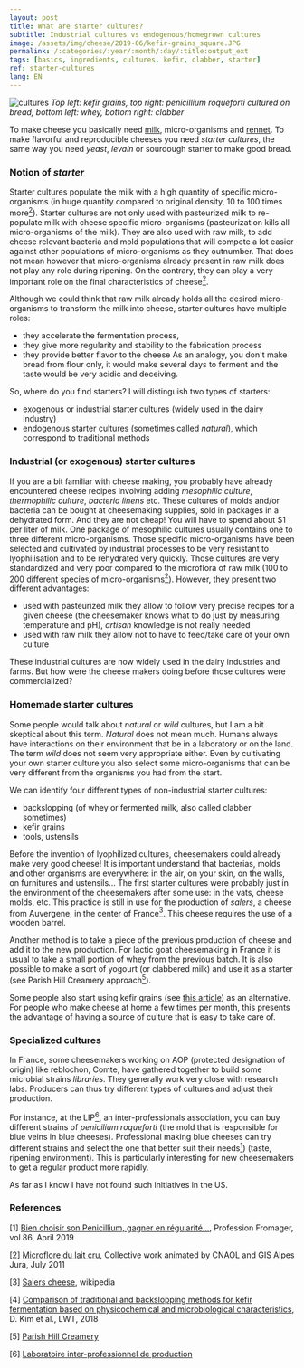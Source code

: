 ```yaml
---
layout: post
title: What are starter cultures?
subtitle: Industrial cultures vs endogenous/homegrown cultures
image: /assets/img/cheese/2019-06/kefir-grains_square.JPG
permalink: /:categories/:year/:month/:day/:title:output_ext
tags: [basics, ingredients, cultures, kefir, clabber, starter]
ref: starter-cultures
lang: EN
---
```


![cultures]({{site.baseurl}}/assets/img/cheese/2019-06/cultures_kefir-whey-penroqueforti-clabber.jpg)
*Top left: kefir grains, top right: penicillium roqueforti cultured on bread, bottom left: whey, bottom right: clabber*

<!--excerpt.start-->
To make cheese you basically need [milk]({{site.baseurl}}/2019/03/02/raw-milk.html), micro-organisms and [rennet]({{site.baseurl}}/basics.html).
To make flavorful and reproducible cheeses you need *starter cultures*, the same way you need *yeast*, *levain* or sourdough starter to make good bread.
<!--excerpt.end-->

### Notion of *starter*

Starter cultures populate the milk with a high quantity of specific micro-organisms (in huge quantity compared to original density, 10 to 100 times more[<sup>2</sup>](#2)).
Starter cultures are not only used with pasteurized milk to re-populate milk with cheese specific micro-organisms (pasteurization kills all micro-organisms of the milk).
They are also used with raw milk, to add cheese relevant bacteria and mold populations that will compete a lot easier against other populations of micro-organisms as they outnumber.
That does not mean however that micro-organisms already present in raw milk does not play any role during ripening. 
On the contrary, they can play a very important role on the final characteristics of cheese[<sup>2</sup>](#2).

Although we could think that raw milk already holds all the desired micro-organisms to transform the milk into cheese, starter cultures have multiple roles:
- they accelerate the fermentation process,
- they give more regularity and stability to the fabrication process
- they provide better flavor to the cheese 
As an analogy, you don't make bread from flour only, it would make several days to ferment and the taste would be very acidic and deceiving.

So, where do you find starters? 
I will distinguish two types of starters:
- exogenous or industrial starter cultures (widely used in the dairy industry)
- endogenous starter cultures (sometimes called *natural*), which correspond to traditional methods

### Industrial (or exogenous) starter cultures

If you are a bit familiar with cheese making, you probably have already encountered cheese recipes involving adding *mesophilic culture*, 
*thermophilic culture*, *bacteria linens* etc.
These cultures of molds and/or bacteria can be bought at cheesemaking supplies, sold in packages in a dehydrated form.
And they are not cheap! You will have to spend about $1 per liter of milk.
One package of mesophilic cultures usually contains one to three different micro-organisms. 
Those specific micro-organisms have been selected and cultivated by industrial processes to be very resistant to lyophilisation 
and to be rehydrated very quickly.
Those cultures are very standardized and very poor compared to the microflora of raw milk (100 to 200 different species of micro-organisms[<sup>2</sup>](#2)).
However, they present two different advantages:
- used with pasteurized milk they allow to follow very precise recipes for a given cheese (the cheesemaker knows what to do just by measuring temperature and pH), 
*artisan* knowledge is not really needed
- used with raw milk they allow not to have to feed/take care of your own culture

These industrial cultures are now widely used in the dairy industries and farms. 
But how were the cheese makers doing before those cultures were commercialized?

### Homemade starter cultures

Some people would talk about *natural* or *wild* cultures, but I am a bit skeptical about this term. *Natural* does not mean much. 
Humans always have interactions on their environment that be in a laboratory or on the land.
The term *wild* does not seem very appropriate either. 
Even by cultivating your own starter culture you also select some micro-organisms that can be very different from the organisms you had from the start.

We can identify four different types of non-industrial starter cultures:
- backslopping (of whey or fermented milk, also called clabber sometimes)
- kefir grains
- tools, ustensils

Before the invention of lyophilized cultures, cheesemakers could already make very good cheese!
It is important understand that bacterias, molds and other organisms are everywhere: in the air, on your skin, on the walls, on furnitures and ustensils...
The first starter cultures were probably just in the environment of the cheesemakers after some use: in the vats, cheese molds, etc.
This practice is still in use for the production of *salers*, a cheese from Auvergene, in the center of France[<sup>3</sup>](#3). 
This cheese requires the use of a wooden barrel.

Another method is to take a piece of the previous production of cheese and add it to the new production.
For lactic goat cheesemaking in France it is usual to take a small portion of whey from the previous batch. 
It is also possible to make a sort of yogourt (or clabbered milk) and use it as a starter (see Parish Hill Creamery approach[<sup>5</sup>](#5)).

Some people also start using kefir grains (see [this article]({{site.baseurl}}/2019/03/04/starter-kit.html)) as an alternative. 
For people who make cheese at home a few times per month, this presents the advantage of having a source of culture that is easy to take care of.


### Specialized cultures

In France, some cheesemakers working on AOP (protected designation of origin) like reblochon, Comte, have gathered together to build some microbial strains *libraries*.
They generally work very close with research labs. Producers can thus try different types of cultures and adjust their production.

For instance, at the LIP[<sup>6</sup>](#6), an inter-professionals association, you can buy different strains of *penicilium roqueforti* (the mold that is responsible for blue veins in blue cheeses). 
Professional making blue cheeses can try different strains and select the one that better suit their needs[<sup>1</sup>](#1)) (taste, ripening environment). 
This is particularly interesting for new cheesemakers to get a regular product more rapidly.

As far as I know I have not found such initiatives in the US.


### References

<a class="anchor" id="1">[1]</a> [Bien choisir son Penicillium, gagner en régularité…](https://www.professionfromager.com/magazine/anciens-no/2019/no-86/sur-le-vif/article/bien-choisir-son-penicillium-gagner-en-regularite), Profession Fromager, vol.86, April 2019

<a class="anchor" id="2">[2]</a> [Microflore du lait cru](http://iccheesemongers.com/wp-content/uploads/Microfloredulaitcru-RMT-juillet2011BD.pdf), Collective work animated by CNAOL and GIS Alpes Jura, July 2011

<a class="anchor" id="3">[3]</a> [Salers cheese](https://en.wikipedia.org/wiki/Salers_cheese), wikipedia

[4] [Comparison of traditional and backslopping methods for kefir fermentation based on physicochemical and microbiological characteristics](https://www.sciencedirect.com/science/article/pii/S0023643818306066), 
D. Kim et al., LWT, 2018

<a class="anchor" id="5">[5]</a> [Parish Hill Creamery](https://www.parishhillcreamery.com/cultures)

<a class="anchor" id="6">[6]</a> [Laboratoire inter-professionnel de production](https://www.lip-sas.fr/)

